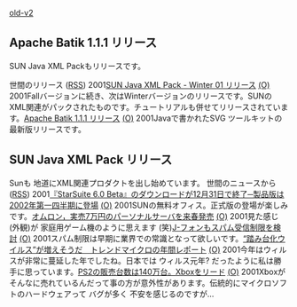 [old-v2](ig011220-orig.html)

## Apache Batik 1.1.1 リリース

SUN Java XML Packもリリースです。








世間のリリース ([RSS](ig011220-release.xml)) 2001[SUN Java XML Pack - Winter 01 リリース](http://java.sun.com/xml/downloads/javaxmlpack.html) [(O)](http://java.sun.com/xml/downloads/javaxmlpack.html) 2001Fallバージョンに続き、次はWinterバージョンのリリースです。SUNのXML関連がパックされたものです。チュートリアルも併せてリリースされています。[Apache Batik 1.1.1 リリース](http://xml.apache.org/batik/) [(O)](http://xml.apache.org/batik/) 2001Javaで書かれたSVG ツールキットの最新版リリースです。

## SUN Java XML Pack リリース


Sunも 地道にXML関連プロダクトを出し始めています。
世間のニュースから ([RSS](ig011220-news.xml)) 2001[『StarSuite 6.0 Beta』のダウンロードが12月31日で終了─製品版は2002年第一四半期に登場](http://linux.ascii24.com/linux/news/today/2001/12/14/632076-000.html) [(O)](http://linux.ascii24.com/linux/news/today/2001/12/14/632076-000.html) 2001SUNの無料オフィス。正式版の登場が楽しみです。[オムロン，実売7万円のパーソナルサーバを来春発売](http://www.zdnet.co.jp/news/bursts/0112/19/03.html) [(O)](http://www.zdnet.co.jp/news/bursts/0112/19/03.html) 2001見た感じ(外観)が 家庭用ゲーム機のように思えます (笑)[J-フォンもスパム受信制限を検討](http://www.zdnet.co.jp/news/bursts/0112/19/02.html) [(O)](http://www.zdnet.co.jp/news/bursts/0112/19/02.html) 2001スパム制限は早期に業界での常識となって欲しいです。[“踏み台化ウイルス”が増えそうだ　トレンドマイクロの年間レポート](http://www.zdnet.co.jp/news/bursts/0112/19/06.html) [(O)](http://www.zdnet.co.jp/news/bursts/0112/19/06.html) 2001今年はウィルスが非常に蔓延した年でしたね。日本では ウィルス元年? だったように私は勝手に思っています。[PS2の販売台数は140万台。Xboxをリード](http://www.zdnet.co.jp/news/0112/20/b_1219_03.html) [(O)](http://www.zdnet.co.jp/news/0112/20/b_1219_03.html) 2001Xboxがそんなに売れているんだって事の方が意外性があります。伝統的にマイクロソフトのハードウェアって バグが多く 不安を感じるのですが…